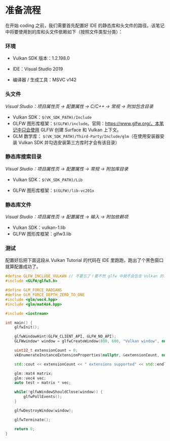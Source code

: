 # 准备流程

在开始 coding 之前，我们需要首先配置好 IDE 的静态库和头文件的路径。该笔记中将要使用到的库和头文件依赖如下（按照文件类型分类）：

### 环境

* Vulkan SDK 版本：1.2.198.0

* IDE：Visual Studio 2019
* 编译器 / 生成工具：MSVC v142

### 头文件 

*Visual Studio：项目属性页 -> 配置属性 -> C/C++ -> 常规 -> 附加包含目录*

* Vulkan SDK：`$(VK_SDK_PATH)/Include`
* GLFW 图形库框架：`$(GLFW)/include`。官网：https://www.glfw.org/。本笔记中只会使用 GLFW 创建 Surface 和 Vulkan 上下文。
* GLM 数学库： `$(VK_SDK_PATH)/Third-Party/Include/glm`（在使用安装器安装 Vulkan SDK 并勾选安装第三方库时才会有该目录）

### 静态库搜索目录

*Visual Studio：项目属性页 -> 配置属性 -> 常规 -> 附加库目录*

* Vulkan SDK：`$(VK_SDK_PATH)/Lib`

* GLFW 图形库框架：`$(GLFW)/lib-vc201x`

### 静态库文件

*Visual Studio：项目属性页 -> 配置属性 -> 输入 -> 附加依赖项*

* Vulkan SDK：vulkan-1.lib
* GLFW 图形库框架：glfw3.lib

### 测试

配置好后把下面这段从 Vulkan Tutorial 的代码在 IDE 里跑跑，跑出了个黑色窗口就算配置成功了。

```c++
#define GLFW_INCLUDE_VULKAN // 不要忘了！要不然 glfw 中就不会包含 Vulkan 的东西了。
#include <GLFW/glfw3.h>

#define GLM_FORCE_RADIANS
#define GLM_FORCE_DEPTH_ZERO_TO_ONE
#include <glm/vec4.hpp>
#include <glm/mat4x4.hpp>

#include <iostream>

int main() {
    glfwInit();

    glfwWindowHint(GLFW_CLIENT_API, GLFW_NO_API);
    GLFWwindow* window = glfwCreateWindow(800, 600, "Vulkan window", nullptr, nullptr);

    uint32_t extensionCount = 0;
    vkEnumerateInstanceExtensionProperties(nullptr, &extensionCount, nullptr);

    std::cout << extensionCount << " extensions supported" << std::endl;

    glm::mat4 matrix;
    glm::vec4 vec;
    auto test = matrix * vec;

    while(!glfwWindowShouldClose(window)) {
        glfwPollEvents();
    }

    glfwDestroyWindow(window);

    glfwTerminate();

    return 0;
}
```

